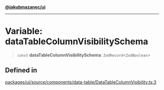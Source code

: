 [**@jakubmazanec/ui**](../README.md)

---

# Variable: dataTableColumnVisibilitySchema

> `const` **dataTableColumnVisibilitySchema**: `ZodRecord`\<`ZodBoolean`\>

## Defined in

[packages/ui/source/components/data-table/DataTableColumnVisibility.ts:3](https://github.com/jakubmazanec/tools/blob/077fa4993ebe623b1c463499cc41912353ae6eb1/packages/ui/source/components/data-table/DataTableColumnVisibility.ts#L3)
